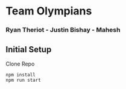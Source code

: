 # Team Olympians
### Ryan Theriot - Justin Bishay -  Mahesh

## Initial Setup

Clone Repo
```
npm install
npm run start
```
